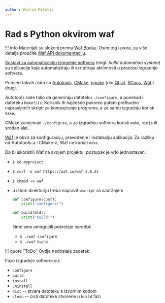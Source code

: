 ```yaml
---
author: Vedran Miletić
---
```


# Rad s Python okvirom waf

!!! info
    Materijali su složeni prema [Waf Booku](https://waf.io/book/). Osim tog izvora, za više detalja proučite [Waf API dokumentaciju](https://waf.io/apidocs/).

[Sustavi za automatizaciju izgradnje softvera](https://en.wikipedia.org/wiki/Build_automation) (engl. *build automation system*) su aplikacije koje automatiziraju ili skriptiraju aktivnosti u procesu izgradnje softvera.

Primjeri takvih alata su [Autotools](https://en.wikipedia.org/wiki/GNU_build_system), [CMake](https://en.wikipedia.org/wiki/CMake), [qmake](https://en.wikipedia.org/wiki/Qmake) (dio [Qt-a](https://en.wikipedia.org/wiki/Qt_(software))), [SCons](https://en.wikipedia.org/wiki/SCons), [Waf](https://en.wikipedia.org/wiki/Waf) i drugi.

Autotools rade tako da generiraju datoteku `./configure`, a ponekad i datoteku `Makefile`. Korisnik ih najčešće pokreće putem prethodno napravljenih skripti za kompajiranje programa, a za samu izgradnju koristi `make`.

CMake zamjenuje `./configure`, a za izgradnju softvera koristi `make`, `ninja` ili srodan alat.

[Waf](https://waf.io/) je okvir za konfiguraciju, prevođenje i instalaciju aplikacija. Za razliku od Autotools-a i CMake-a, Waf ne koristi `make`.

Da bi iskoristili Waf na svojem projektu, postupak je vrlo jednostavan:

- `$ cd myproject`
- `$ curl -o waf https://waf.io/waf-2.0.23`
- `$ chmod +x waf`
- u istom direktoriju treba napravit `wscript` sa sadržajem

    ``` python
    def configure(conf):
        print("configure!")

    def build(bld):
        print("build!")
    ```

    čime smo omogućili pokretaje naredbi:

    - `$ ./waf configure`
    - `$ ./waf build`

!!! quote "ToDo"
    Ovdje nedostaje zadatak.

Faze izgradnje softvera su:

- `configure`
- `build`
- `install`
- `uninstall`
- `dist` -- stvara datoteku s izvornim kodom
- `clean` -- čisti datoteke stvorene u `build` fazi
